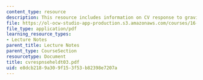 ```yaml
---
content_type: resource
description: This resource includes information on CV response to gravitational stress.
file: https://ol-ocw-studio-app-production.s3.amazonaws.com/courses/16-423j-aerospace-biomedical-and-life-support-engineering-spring-2006/e8dcb2189a309f153f53b82398e7207a_cvrespnseheldt03.pdf
file_type: application/pdf
learning_resource_types:
- Lecture Notes
parent_title: Lecture Notes
parent_type: CourseSection
resourcetype: Document
title: cvrespnseheldt03.pdf
uid: e8dcb218-9a30-9f15-3f53-b82398e7207a
---
```

